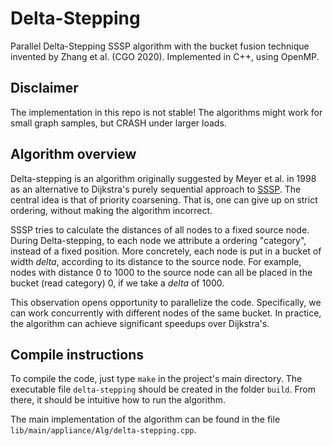 # Delta-Stepping

Parallel Delta-Stepping SSSP algorithm with the bucket fusion technique invented by Zhang et al. (CGO 2020). Implemented in C++, using OpenMP.

## Disclaimer

The implementation in this repo is not stable! The algorithms might work for small graph samples, but CRASH under larger loads.

## Algorithm overview

Delta-stepping is an algorithm originally suggested by Meyer et al. in 1998 as an alternative to Dijkstra's purely sequential approach to [SSSP](https://en.wikipedia.org/wiki/Shortest_path_problem). The central idea is that of priority coarsening. That is, one can give up on strict ordering, without making the algorithm incorrect.

SSSP tries to calculate the distances of all nodes to a fixed source node. During Delta-stepping, to each node we attribute a ordering "category", instead of a fixed position. More concretely, each node is put in a bucket of width _delta_, according to its distance to the source node. For example, nodes with distance 0 to 1000 to the source node can all be placed in the bucket (read category) 0, if we take a _delta_ of 1000.

This observation opens opportunity to parallelize the code. Specifically, we can work concurrently with different nodes of the same bucket. In practice, the algorithm can achieve significant speedups over Dijkstra's.

## Compile instructions

To compile the code, just type ```make``` in the project's main directory. The executable file ```delta-stepping``` should be created in the folder ```build```. From there, it should be intuitive how to run the algorithm.

The main implementation of the algorithm can be found in the file ```lib/main/appliance/Alg/delta-stepping.cpp```.
